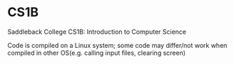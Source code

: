 # CS1B
Saddleback College CS1B: Introduction to Computer Science

Code is compiled on a Linux system; some code may differ/not work when compiled in other OS(e.g. calling input files, clearing screen)
